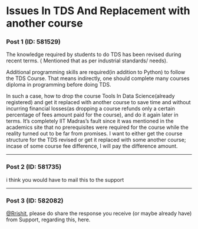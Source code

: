 # Issues In TDS And Replacement with another course

### Post 1 (ID: 581529)

The knowledge required by students to do TDS has been revised during recent
terms. ( Mentioned that as per industrial standards/ needs).

Additional programming skills are required(in addition to Python) to follow
the TDS Course. That means indirectly, one should complete many courses
diploma in programming before doing TDS.

In such a case, how to drop the course Tools In Data Science(already
registered) and get it replaced with another course to save time and without
incurring financial losses(as dropping a course refunds only a certain
percentage of fees amount paid for the course), and do it again later in
terms. It’s completely IIT Madras’s fault since it was mentioned in the
academics site that no prerequisites were required for the course while the
reality turned out to be far from promises. I want to either get the course
structure for the TDS revised or get it replaced with some another course;
incase of some course fee difference, I will pay the difference amount.


---

### Post 2 (ID: 581735)

i think you would have to mail this to the support


---

### Post 3 (ID: 582082)

[@Rrishit](/u/rrishit), please do share the response you receive (or maybe
already have) from Support, regarding this, here.

